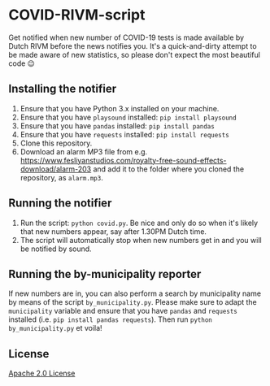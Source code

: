 # COVID-RIVM-script
Get notified when new number of COVID-19 tests is made available by Dutch RIVM before the news notifies you. It's a quick-and-dirty attempt to be made aware of new statistics, so please don't expect the most beautiful code 😉

## Installing the notifier
1. Ensure that you have Python 3.x installed on your machine.
2. Ensure that you have `playsound` installed: `pip install playsound`
3. Ensure that you have `pandas` installed: `pip install pandas`
4. Ensure that you have `requests` installed: `pip install requests`
5. Clone this repository.
6. Download an alarm MP3 file from e.g. https://www.fesliyanstudios.com/royalty-free-sound-effects-download/alarm-203 and add it to the folder where you cloned the repository, as `alarm.mp3`.

## Running the notifier
1. Run the script: `python covid.py`. Be nice and only do so when it's likely that new numbers appear, say after 1.30PM Dutch time.
2. The script will automatically stop when new numbers get in and you will be notified by sound.

## Running the by-municipality reporter
If new numbers are in, you can also perform a search by municipality name by means of the script `by_municipality.py`. Please make sure to adapt the `municipality` variable and ensure that you have `pandas` and `requests` installed (i.e. `pip install pandas requests`). Then run `python by_municipality.py` et voila!

## License
[Apache 2.0 License](./LICENSE)